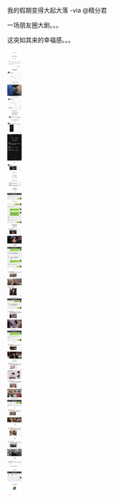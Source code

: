 我的假期变得大起大落 -via @精分君

一场朋友圈大剧。。。

这突如其来的幸福感。。。

![0932931ec14f4dd88ae888d2f70a3e9a.png](https://raw.githubusercontent.com/wxlzmt/cdn1/master/ext/qw/groups/10037/0932931ec14f4dd88ae888d2f70a3e9a.png)
